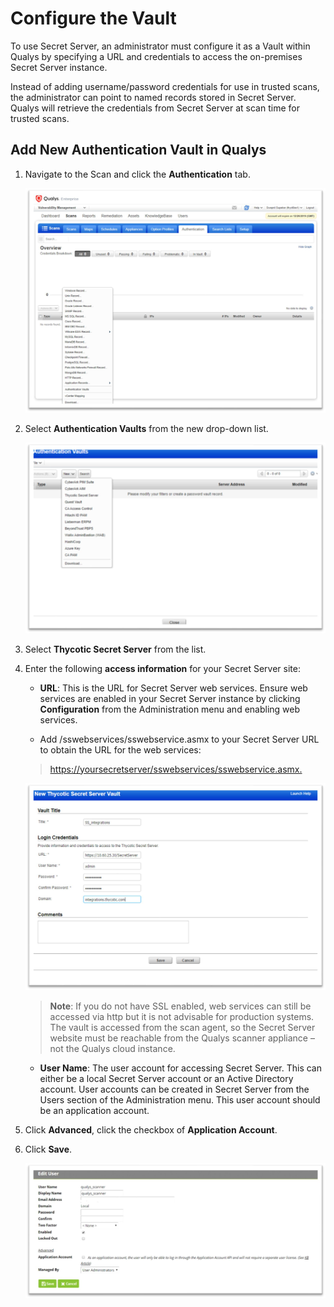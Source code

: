 [title]: # (Configure the Vault)
[tags]: # (vault)
[priority]: # (101)
# Configure the Vault

To use Secret Server, an administrator must configure it as a Vault within Qualys by specifying a URL and credentials to access the on-premises Secret Server instance.
   
Instead of adding username/password credentials for use in trusted scans, the administrator can point to named records stored in Secret Server. Qualys will retrieve the credentials from Secret Server at scan time for trusted scans.

## Add New Authentication Vault in Qualys

1. Navigate to the Scan and click the __Authentication__ tab.

   ![Authentication](images/ebbc288b1e440bdc516ab20cdd420431.png)
1. Select __Authentication Vaults__ from the new drop-down list.

   ![Authentication Vault](images/b893605d9d142fd5e4d0de71b5b47656.png)
1. Select __Thycotic Secret Server__ from the list.

1. Enter the following __access information__ for your Secret Server site:

   * __URL__: This is the URL for Secret Server web services. Ensure web services are enabled in your Secret Server instance by clicking __Configuration__ from the Administration menu and enabling web services.

   * Add /sswebservices/sswebservice.asmx to your Secret Server URL to obtain the URL for the web services:
   >   [https://yoursecretserver/sswebservices/sswebservice.asmx.](https://yoursecretserver/sswebservices/sswebservice.asmx)

   ![Url](images/86a692d81c1c4285b0546e8c2451e2aa.png)

   >**Note**: If you do not have SSL enabled, web services can still be accessed via http but it is not advisable for production systems. The vault is accessed from the scan agent, so the Secret Server website must be reachable from the Qualys scanner appliance – not the Qualys cloud instance.

   * __User Name__: The user account for accessing Secret Server. This can either
    be a local Secret Server account or an Active Directory account. User
    accounts can be created in Secret Server from the Users section of the
    Administration menu. This user account should be an application account.

1. Click __Advanced__, click the checkbox of __Application Account__.
1. Click __Save__.

   ![Application Account](images/b25a0c988408d1c6e03e1851fedfa125.png)
